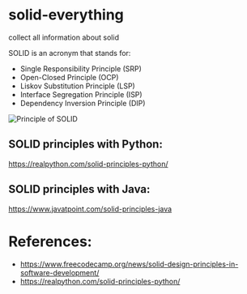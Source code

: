 # solid-everything
collect all information about solid

SOLID is an acronym that stands for:

- Single Responsibility Principle (SRP)
- Open-Closed Principle (OCP)
- Liskov Substitution Principle (LSP)
- Interface Segregation Principle (ISP)
- Dependency Inversion Principle (DIP)

![Principle of SOLID](https://media.licdn.com/dms/image/D5622AQHkU3MTClQMOw/feedshare-shrink_2048_1536/0/1689848364234?e=1692835200&v=beta&t=Eke9rylSO7DRA9zgsjhRkVP6Qzm6VjrwCwIMYiGXPoo)

## SOLID principles with Python:
https://realpython.com/solid-principles-python/

## SOLID principles with Java:
https://www.javatpoint.com/solid-principles-java

# References:
- https://www.freecodecamp.org/news/solid-design-principles-in-software-development/
- https://realpython.com/solid-principles-python/

